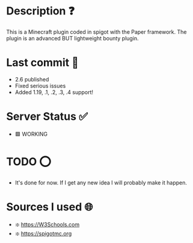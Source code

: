 # Description ❓

This is a Minecraft plugin coded in spigot with the Paper framework. The plugin is an advanced BUT lightweight bounty plugin.

# Last commit 💯

- 2.6 published
- Fixed serious issues
- Added 1.19, .1, .2, .3, .4 support!

# Server Status ✅

- 🟩 WORKING

# TODO ⭕

- It's done for now. If I get any new idea I will probably make it happen.

# Sources I used 🌐

- ❇️ https://W3Schools.com
- ❇️ https://spigotmc.org
